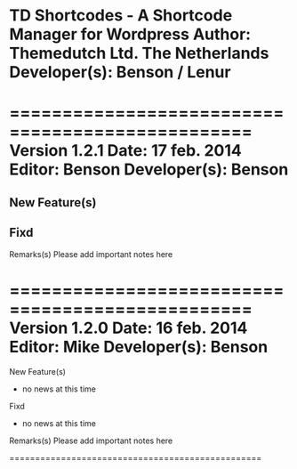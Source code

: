 TD Shortcodes - A Shortcode Manager for Wordpress
Author: Themedutch Ltd. The Netherlands
Developer(s): Benson / Lenur
=================================================
=================================================
Version 1.2.1
Date: 17 feb. 2014
Editor: Benson
Developer(s): Benson
=================================================
New Feature(s)
-

Fixd
-

Remarks(s)
Please add important notes here

=================================================
Version 1.2.0
Date: 16 feb. 2014
Editor: Mike
Developer(s): Benson
=================================================
New Feature(s)
- no news at this time

Fixd
- no news at this time

Remarks(s)
Please add important notes here

=================================================



